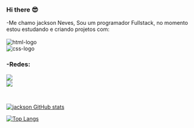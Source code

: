 ### Hi there :sunglasses:

 -Me chamo jackson Neves, Sou um programador Fullstack, no momento estou estudando e criando projetos com:
 <br>
 <br>
<img src="https://img.shields.io/badge/html5-%23E34F26.svg?style=for-the-badge&logo=html5&logoColor=white" alt="html-logo" />
<br/>
<img src="https://img.shields.io/badge/css3-%231572B6.svg?style=for-the-badge&logo=css3&logoColor=white" alt="css-logo" />


### -Redes:
<p>
<a href="https://www.instagram.com/jacksonpneves/" >
<img src="https://img.shields.io/badge/Instagram-E4405F?style=for-the-badge&logo=instagram&logoColor=white" />
  <br>
<a href="https://www.linkedin.com/in/jackson-neves-28b33320b/" >
  <img src="https://img.shields.io/badge/LinkedIn-0077B5?style=for-the-badge&logo=linkedin&logoColor=white">
</p>
<br>
  
[![jackson GitHub stats](https://github-readme-stats.vercel.app/api?username=dev-jacksonpneves)](https://github.com/anuraghazra/github-readme-stats) 

[![Top Langs](https://github-readme-stats.vercel.app/api/top-langs/?username=dev-jacksonpneves)](https://github.com/anuraghazra/github-readme-stats)
  
<!--
**dev-jacksonpneves/dev-jacksonpneves** is a ✨ _special_ ✨ repository because its `README.md` (this file) appears on your GitHub profile.

Here are some ideas to get you started:

- 🔭 I’m currently working on ...
- 🌱 I’m currently learning ...
- 👯 I’m looking to collaborate on ...
- 🤔 I’m looking for help with ...
- 💬 Ask me about ...
- 📫 How to reach me: ...
- 😄 Pronouns: ...
- ⚡ Fun fact: ...
-->
